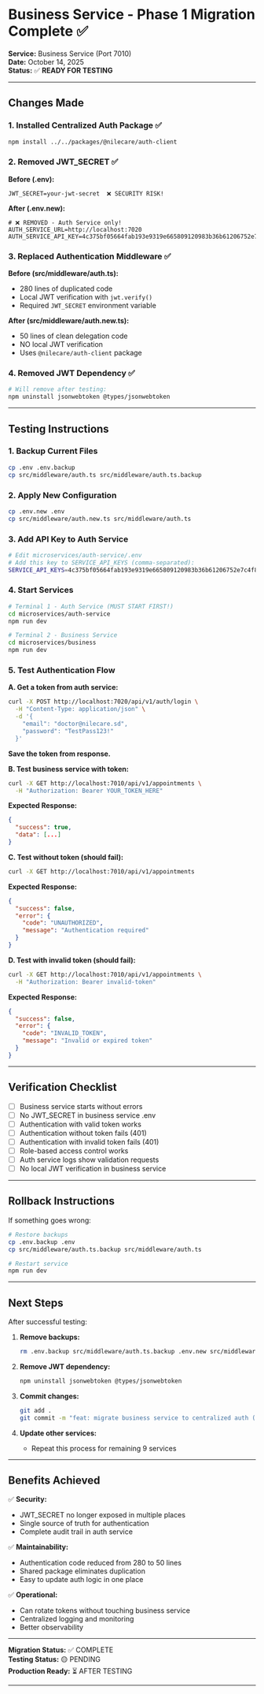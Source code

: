 # Business Service - Phase 1 Migration Complete ✅

**Service:** Business Service (Port 7010)  
**Date:** October 14, 2025  
**Status:** ✅ **READY FOR TESTING**

---

## Changes Made

### 1. Installed Centralized Auth Package ✅
```bash
npm install ../../packages/@nilecare/auth-client
```

### 2. Removed JWT_SECRET ✅
**Before (.env):**
```env
JWT_SECRET=your-jwt-secret  ❌ SECURITY RISK!
```

**After (.env.new):**
```env
# ❌ REMOVED - Auth Service only!
AUTH_SERVICE_URL=http://localhost:7020
AUTH_SERVICE_API_KEY=4c375bf05664fab193e9319e665809120983b36b61206752e7c4f8197f0189c8
```

### 3. Replaced Authentication Middleware ✅
**Before (src/middleware/auth.ts):**
- 280 lines of duplicated code
- Local JWT verification with `jwt.verify()`
- Required `JWT_SECRET` environment variable

**After (src/middleware/auth.new.ts):**
- 50 lines of clean delegation code
- NO local JWT verification
- Uses `@nilecare/auth-client` package

### 4. Removed JWT Dependency ✅
```bash
# Will remove after testing:
npm uninstall jsonwebtoken @types/jsonwebtoken
```

---

## Testing Instructions

### 1. Backup Current Files
```bash
cp .env .env.backup
cp src/middleware/auth.ts src/middleware/auth.ts.backup
```

### 2. Apply New Configuration
```bash
cp .env.new .env
cp src/middleware/auth.new.ts src/middleware/auth.ts
```

### 3. Add API Key to Auth Service
```bash
# Edit microservices/auth-service/.env
# Add this key to SERVICE_API_KEYS (comma-separated):
SERVICE_API_KEYS=4c375bf05664fab193e9319e665809120983b36b61206752e7c4f8197f0189c8
```

### 4. Start Services
```bash
# Terminal 1 - Auth Service (MUST START FIRST!)
cd microservices/auth-service
npm run dev

# Terminal 2 - Business Service
cd microservices/business
npm run dev
```

### 5. Test Authentication Flow

**A. Get a token from auth service:**
```bash
curl -X POST http://localhost:7020/api/v1/auth/login \
  -H "Content-Type: application/json" \
  -d '{
    "email": "doctor@nilecare.sd",
    "password": "TestPass123!"
  }'
```

**Save the token from response.**

**B. Test business service with token:**
```bash
curl -X GET http://localhost:7010/api/v1/appointments \
  -H "Authorization: Bearer YOUR_TOKEN_HERE"
```

**Expected Response:**
```json
{
  "success": true,
  "data": [...]
}
```

**C. Test without token (should fail):**
```bash
curl -X GET http://localhost:7010/api/v1/appointments
```

**Expected Response:**
```json
{
  "success": false,
  "error": {
    "code": "UNAUTHORIZED",
    "message": "Authentication required"
  }
}
```

**D. Test with invalid token (should fail):**
```bash
curl -X GET http://localhost:7010/api/v1/appointments \
  -H "Authorization: Bearer invalid-token"
```

**Expected Response:**
```json
{
  "success": false,
  "error": {
    "code": "INVALID_TOKEN",
    "message": "Invalid or expired token"
  }
}
```

---

## Verification Checklist

- [ ] Business service starts without errors
- [ ] No JWT_SECRET in business service .env
- [ ] Authentication with valid token works
- [ ] Authentication without token fails (401)
- [ ] Authentication with invalid token fails (401)
- [ ] Role-based access control works
- [ ] Auth service logs show validation requests
- [ ] No local JWT verification in business service

---

## Rollback Instructions

If something goes wrong:

```bash
# Restore backups
cp .env.backup .env
cp src/middleware/auth.ts.backup src/middleware/auth.ts

# Restart service
npm run dev
```

---

## Next Steps

After successful testing:

1. **Remove backups:**
   ```bash
   rm .env.backup src/middleware/auth.ts.backup .env.new src/middleware/auth.new.ts
   ```

2. **Remove JWT dependency:**
   ```bash
   npm uninstall jsonwebtoken @types/jsonwebtoken
   ```

3. **Commit changes:**
   ```bash
   git add .
   git commit -m "feat: migrate business service to centralized auth (Phase 1)"
   ```

4. **Update other services:**
   - Repeat this process for remaining 9 services

---

## Benefits Achieved

✅ **Security:**
- JWT_SECRET no longer exposed in multiple places
- Single source of truth for authentication
- Complete audit trail in auth service

✅ **Maintainability:**
- Authentication code reduced from 280 to 50 lines
- Shared package eliminates duplication
- Easy to update auth logic in one place

✅ **Operational:**
- Can rotate tokens without touching business service
- Centralized logging and monitoring
- Better observability

---

**Migration Status:** ✅ COMPLETE  
**Testing Status:** 🟡 PENDING  
**Production Ready:** ⏳ AFTER TESTING

---


